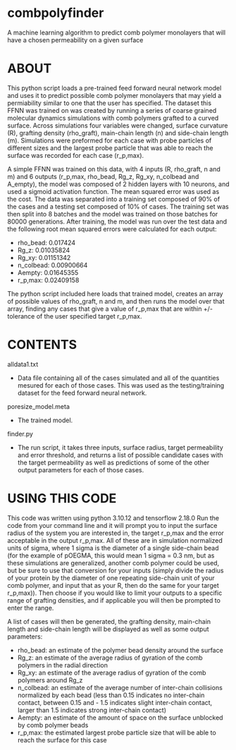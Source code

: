 # combpolyfinder
A machine learning algorithm to predict comb polymer monolayers that will have a chosen permeability on a given surface

# ABOUT
This python script loads a pre-trained feed forward neural network model and uses it to predict possible comb polymer monolayers that may yield a permiability similar to one that the user has specified. The dataset this FFNN was trained on was created by running a series of coarse grained molecular dynamics simulations with comb polymers grafted to a curved surface. Across simulations four variables were changed, surface curvature (R), grafting density (rho_graft), main-chain length (n) and side-chain length (m). Simulations were preformed for each case with probe particles of different sizes and the largest probe particle that was able to reach the surface was recorded for each case (r_p,max).

A simple FFNN was trained on this data, with 4 inputs (R, rho_graft, n and m) and 6 outputs (r_p,max, rho_bead, Rg_z, Rg_xy, n_colbead and A_empty), the model was composed of 2 hidden layers with 10 neurons, and used a sigmoid activation function. The mean squared error was used as the cost. The data was separated into a training set composed of 90% of the cases and a testing set composed of 10% of cases. The training set was then split into 8 batches and the model was trained on those batches for 80000 generations. After training, the model was run over the test data and the following root mean squared errors were calculated for each output:

- rho_bead: 0.017424
- Rg_z: 0.01035824
- Rg_xy: 0.01151342
- n_colbead: 0.00900664
- Aempty: 0.01645355
- r_p,max: 0.02409158	


The python script included here loads that trained model, creates an array of possible values of rho_graft, n and m, and then runs the model over that array, finding any cases that give a value of r_p,max that are within +/- tolerance of the user specified target r_p,max.

# CONTENTS
alldata1.txt
- Data file containing all of the cases simulated and all of the quantities mesured for each of those cases. This was used as the testing/training dataset for the feed forward neural network.

poresize_model.meta
- The trained model.

finder.py
- The run script, it takes three inputs, surface radius, target permeability and error threshold, and returns a list of possible candidate cases with the target permeability as well as predictions of some of the other output parameters for each of those cases.

# USING THIS CODE
This code was written using python 3.10.12 and tensorflow 2.18.0
Run the code from your command line and it will prompt you to input the surface radius of the system you are interested in, the target r_p,max and the error acceptable in the output r_p,max. All of these are in simulation normalized units of sigma, where 1 sigma is the diameter of a single side-chain bead (for the example of pOEGMA, this would mean 1 sigma = 0.3 nm, but as these simulations are generalized, another comb polymer could be used, but be sure to use that conversion for your inputs (simply divide the radius of your protein by the diameter of one repeating side-chain unit of your comb polymer, and input that as your R, then do the same for your target r_p,max)). Then choose if you would like to limit your outputs to a specific range of grafting densities, and if applicable you will then be prompted to enter the range.

A list of cases will then be generated, the grafting density, main-chain length and side-chain length will be displayed as well as some output parameters:
- rho_bead: an estimate of the polymer bead density around the surface
- Rg_z: an estimate of the average radius of gyration of the comb polymers in the radial direction
- Rg_xy: an estimate of the average radius of gyration of the comb polymers around Rg_z
- n_colbead: an estimate of the average number of inter-chain collisions normalized by each bead (less than 0.15 indicates no inter-chain contact, between 0.15 and - 1.5 indicates slight inter-chain contact, larger than 1.5 indicates strong inter-chain contact)
- Aempty: an estimate of the amount of space on the surface unblocked by comb polymer beads
- r_p,max: the estimated largest probe particle size that will be able to reach the surface for this case
